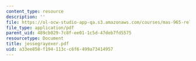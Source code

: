 ```yaml
---
content_type: resource
description: ''
file: https://ol-ocw-studio-app-qa.s3.amazonaws.com/courses/mas-965-relational-machines-spring-2005/a33ee858f194113cc6f6499a73414957_jessegrayexer.pdf
file_type: application/pdf
parent_uid: 489cb029-7c8f-ee01-1c5d-47deb7fd5575
resourcetype: Document
title: jessegrayexer.pdf
uid: a33ee858-f194-113c-c6f6-499a73414957
---
```

